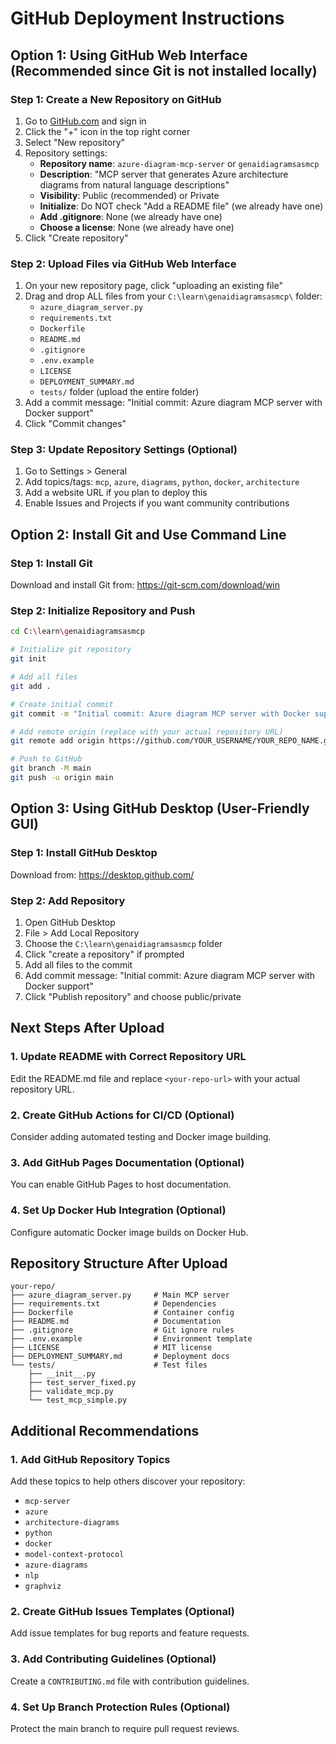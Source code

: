 # GitHub Deployment Instructions

## Option 1: Using GitHub Web Interface (Recommended since Git is not installed locally)

### Step 1: Create a New Repository on GitHub
1. Go to [GitHub.com](https://github.com) and sign in
2. Click the "+" icon in the top right corner
3. Select "New repository"
4. Repository settings:
   - **Repository name**: `azure-diagram-mcp-server` or `genaidiagramsasmcp`
   - **Description**: "MCP server that generates Azure architecture diagrams from natural language descriptions"
   - **Visibility**: Public (recommended) or Private
   - **Initialize**: Do NOT check "Add a README file" (we already have one)
   - **Add .gitignore**: None (we already have one)
   - **Choose a license**: None (we already have one)
5. Click "Create repository"

### Step 2: Upload Files via GitHub Web Interface
1. On your new repository page, click "uploading an existing file"
2. Drag and drop ALL files from your `C:\learn\genaidiagramsasmcp\` folder:
   - `azure_diagram_server.py`
   - `requirements.txt`
   - `Dockerfile`
   - `README.md`
   - `.gitignore`
   - `.env.example`
   - `LICENSE`
   - `DEPLOYMENT_SUMMARY.md`
   - `tests/` folder (upload the entire folder)
3. Add a commit message: "Initial commit: Azure diagram MCP server with Docker support"
4. Click "Commit changes"

### Step 3: Update Repository Settings (Optional)
1. Go to Settings > General
2. Add topics/tags: `mcp`, `azure`, `diagrams`, `python`, `docker`, `architecture`
3. Add a website URL if you plan to deploy this
4. Enable Issues and Projects if you want community contributions

## Option 2: Install Git and Use Command Line

### Step 1: Install Git
Download and install Git from: https://git-scm.com/download/win

### Step 2: Initialize Repository and Push
```bash
cd C:\learn\genaidiagramsasmcp

# Initialize git repository
git init

# Add all files
git add .

# Create initial commit
git commit -m "Initial commit: Azure diagram MCP server with Docker support"

# Add remote origin (replace with your actual repository URL)
git remote add origin https://github.com/YOUR_USERNAME/YOUR_REPO_NAME.git

# Push to GitHub
git branch -M main
git push -u origin main
```

## Option 3: Using GitHub Desktop (User-Friendly GUI)

### Step 1: Install GitHub Desktop
Download from: https://desktop.github.com/

### Step 2: Add Repository
1. Open GitHub Desktop
2. File > Add Local Repository
3. Choose the `C:\learn\genaidiagramsasmcp` folder
4. Click "create a repository" if prompted
5. Add all files to the commit
6. Add commit message: "Initial commit: Azure diagram MCP server with Docker support"
7. Click "Publish repository" and choose public/private

## Next Steps After Upload

### 1. Update README with Correct Repository URL
Edit the README.md file and replace `<your-repo-url>` with your actual repository URL.

### 2. Create GitHub Actions for CI/CD (Optional)
Consider adding automated testing and Docker image building.

### 3. Add GitHub Pages Documentation (Optional)
You can enable GitHub Pages to host documentation.

### 4. Set Up Docker Hub Integration (Optional)
Configure automatic Docker image builds on Docker Hub.

## Repository Structure After Upload
```
your-repo/
├── azure_diagram_server.py     # Main MCP server
├── requirements.txt            # Dependencies
├── Dockerfile                  # Container config
├── README.md                   # Documentation
├── .gitignore                  # Git ignore rules
├── .env.example                # Environment template
├── LICENSE                     # MIT license
├── DEPLOYMENT_SUMMARY.md       # Deployment docs
└── tests/                      # Test files
    ├── __init__.py
    ├── test_server_fixed.py
    ├── validate_mcp.py
    └── test_mcp_simple.py
```

## Additional Recommendations

### 1. Add GitHub Repository Topics
Add these topics to help others discover your repository:
- `mcp-server`
- `azure`
- `architecture-diagrams`
- `python`
- `docker`
- `model-context-protocol`
- `azure-diagrams`
- `nlp`
- `graphviz`

### 2. Create GitHub Issues Templates (Optional)
Add issue templates for bug reports and feature requests.

### 3. Add Contributing Guidelines (Optional)
Create a `CONTRIBUTING.md` file with contribution guidelines.

### 4. Set Up Branch Protection Rules (Optional)
Protect the main branch to require pull request reviews.
